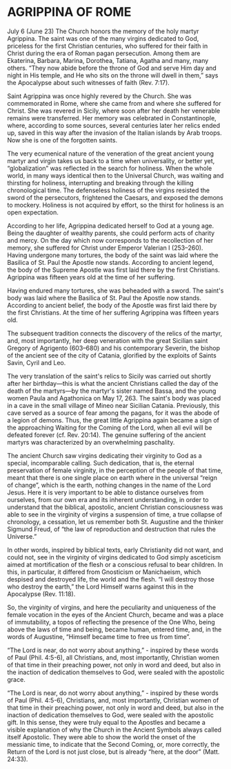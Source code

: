 # AGRIPPINA OF ROME

July 6 (June 23) The Church honors the memory of the holy martyr Agrippina. The saint was one of the many virgins dedicated to God, priceless for the first Christian centuries, who suffered for their faith in Christ during the era of Roman pagan persecution. Among them are Ekaterina, Barbara, Marina, Dorothea, Tatiana, Agatha and many, many others. “They now abide before the throne of God and serve Him day and night in His temple, and He who sits on the throne will dwell in them,” says the Apocalypse about such witnesses of faith (Rev. 7:17).

Saint Agrippina was once highly revered by the Church. She was commemorated in Rome, where she came from and where she suffered for Christ. She was revered in Sicily, where soon after her death her venerable remains were transferred. Her memory was celebrated in Constantinople, where, according to some sources, several centuries later her relics ended up, saved in this way after the invasion of the Italian islands by Arab troops. Now she is one of the forgotten saints.

The very ecumenical nature of the veneration of the great ancient young martyr and virgin takes us back to a time when universality, or better yet, “globalization” was reflected in the search for holiness. When the whole world, in many ways identical then to the Universal Church, was waiting and thirsting for holiness, interrupting and breaking through the killing chronological time. The defenseless holiness of the virgins resisted the sword of the persecutors, frightened the Caesars, and exposed the demons to mockery. Holiness is not acquired by effort, so the thirst for holiness is an open expectation.

According to her life, Agrippina dedicated herself to God at a young age. Being the daughter of wealthy parents, she could perform acts of charity and mercy. On the day which now corresponds to the recollection of her memory, she suffered for Christ under Emperor Valerian I (253–260). Having undergone many tortures, the body of the saint was laid where the Basilica of St. Paul the Apostle now stands. According to ancient legend, the body of the Supreme Apostle was first laid there by the first Christians. Agrippina was fifteen years old at the time of her suffering.

Having endured many tortures, she was beheaded with a sword. The saint's body was laid where the Basilica of St. Paul the Apostle now stands. According to ancient belief, the body of the Apostle was first laid there by the first Christians. At the time of her suffering Agrippina was fifteen years old.

The subsequent tradition connects the discovery of the relics of the martyr, and, most importantly, her deep veneration with the great Sicilian saint Gregory of Agrigento (603–680) and his contemporary Severin, the bishop of the ancient see of the city of Catania, glorified by the exploits of Saints Savin, Cyril and Leo.

The very translation of the saint's relics to Sicily was carried out shortly after her birthday—this is what the ancient Christians called the day of the death of the martyrs—by the martyr's sister named Bassa, and the young women Paula and Agathonica on May 17, 263. The saint's body was placed in a cave in the small village of Mineo near Sicilian Catania. Previously, this cave served as a source of fear among the pagans, for it was the abode of a legion of demons. Thus, the great little Agrippina again became a sign of the approaching Waiting for the Coming of the Lord, when all evil will be defeated forever (cf. Rev. 20:14). The genuine suffering of the ancient martyrs was characterized by an overwhelming paschality.

The ancient Church saw virgins dedicating their virginity to God as a special, incomparable calling. Such dedication, that is, the eternal preservation of female virginity, in the perception of the people of that time, meant that there is one single place on earth where in the universal “reign of change”, which is the earth, nothing changes in the name of the Lord Jesus. Here it is very important to be able to distance ourselves from ourselves, from our own era and its inherent understanding, in order to understand that the biblical, apostolic, ancient Christian consciousness was able to see in the virginity of virgins a suspension of time, a true collapse of chronology, a cessation, let us remember both St. Augustine and the thinker Sigmund Freud, of “the law of reproduction and destruction that rules the Universe.”

In other words, inspired by biblical texts, early Christianity did not want, and could not, see in the virginity of virgins dedicated to God simply asceticism aimed at mortification of the flesh or a conscious refusal to bear children. In this, in particular, it differed from Gnosticism or Manichaeism, which despised and destroyed life, the world and the flesh. “I will destroy those who destroy the earth,” the Lord Himself warns against this in the Apocalypse (Rev. 11:18).

So, the virginity of virgins, and here the peculiarity and uniqueness of the female vocation in the eyes of the Ancient Church, became and was a place of immutability, a topos of reflecting the presence of the One Who, being above the laws of time and being, became human, entered time, and, in the words of Augustine, “Himself became time to free us from time”.

“The Lord is near, do not worry about anything,” - inspired by these words of Paul (Phil. 4:5-6), all Christians, and, most importantly, Christian women of that time in their preaching power, not only in word and deed, but also in the inaction of dedication themselves to God, were sealed with the apostolic grace.

“The Lord is near, do not worry about anything,” - inspired by these words of Paul (Phil. 4:5-6), Christians, and, most importantly, Christian women of that time in their preaching power, not only in word and deed, but also in the inaction of dedication themselves to God, were sealed with the apostolic gift. In this sense, they were truly equal to the Apostles and became a visible explanation of why the Church in the Ancient Symbols always called itself Apostolic. They were able to show the world the onset of the messianic time, to indicate that the Second Coming, or, more correctly, the Return of the Lord is not just close, but is already “here, at the door” (Matt. 24:33).
